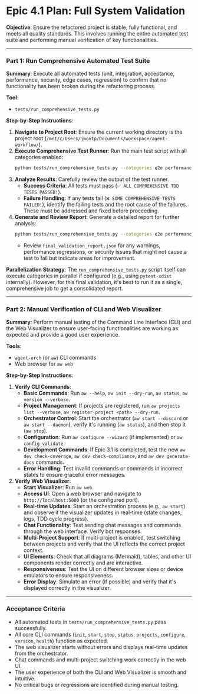 # Epic 4.1 Plan: Full System Validation

**Objective**: Ensure the refactored project is stable, fully functional, and meets all quality standards. This involves running the entire automated test suite and performing manual verification of key functionalities.

---

### **Part 1: Run Comprehensive Automated Test Suite**

**Summary**: Execute all automated tests (unit, integration, acceptance, performance, security, edge cases, regression) to confirm that no functionality has been broken during the refactoring process.

**Tool**:
*   `tests/run_comprehensive_tests.py`

**Step-by-Step Instructions**:

1.  **Navigate to Project Root**: Ensure the current working directory is the project root (`/mnt/c/Users/jmontp/Documents/workspace/agent-workflow/`).
2.  **Execute Comprehensive Test Runner**: Run the main test script with all categories enabled:
    ```bash
    python tests/run_comprehensive_tests.py --categories e2e performance security edge_cases acceptance regression
    ```
3.  **Analyze Results**: Carefully review the output of the test runner.
    *   **Success Criteria**: All tests must pass (`✅ ALL COMPREHENSIVE TDD TESTS PASSED!`).
    *   **Failure Handling**: If any tests fail (`❌ SOME COMPREHENSIVE TESTS FAILED!`), identify the failing tests and the root cause of the failures. These must be addressed and fixed before proceeding.
4.  **Generate and Review Report**: Generate a detailed report for further analysis:
    ```bash
    python tests/run_comprehensive_tests.py --categories e2e performance security edge_cases acceptance regression --save-report --report-file final_validation_report.json
    ```
    *   Review `final_validation_report.json` for any warnings, performance regressions, or security issues that might not cause a test to fail but indicate areas for improvement.

**Parallelization Strategy**: The `run_comprehensive_tests.py` script itself can execute categories in parallel if configured (e.g., using `pytest-xdist` internally). However, for this final validation, it's best to run it as a single, comprehensive job to get a consolidated report.

---

### **Part 2: Manual Verification of CLI and Web Visualizer**

**Summary**: Perform manual testing of the Command Line Interface (CLI) and the Web Visualizer to ensure user-facing functionalities are working as expected and provide a good user experience.

**Tools**:
*   `agent-orch` (or `aw`) CLI commands
*   Web browser for `aw web`

**Step-by-Step Instructions**:

1.  **Verify CLI Commands**:
    *   **Basic Commands**: Run `aw --help`, `aw init --dry-run`, `aw status`, `aw version --verbose`.
    *   **Project Management**: If projects are registered, run `aw projects list --verbose`, `aw register-project <path> --dry-run`.
    *   **Orchestrator Control**: Start the orchestrator (`aw start --discord` or `aw start --daemon`), verify it's running (`aw status`), and then stop it (`aw stop`).
    *   **Configuration**: Run `aw configure --wizard` (if implemented) or `aw config validate`.
    *   **Development Commands**: If Epic 3.1 is completed, test the new `aw dev check-coverage`, `aw dev check-compliance`, and `aw dev generate-docs` commands.
    *   **Error Handling**: Test invalid commands or commands in incorrect states to ensure graceful error messages.
2.  **Verify Web Visualizer**:
    *   **Start Visualizer**: Run `aw web`.
    *   **Access UI**: Open a web browser and navigate to `http://localhost:5000` (or the configured port).
    *   **Real-time Updates**: Start an orchestration process (e.g., `aw start`) and observe if the visualizer updates in real-time (state changes, logs, TDD cycle progress).
    *   **Chat Functionality**: Test sending chat messages and commands through the web interface. Verify bot responses.
    *   **Multi-Project Support**: If multi-project is enabled, test switching between projects and verify that the UI reflects the correct project context.
    *   **UI Elements**: Check that all diagrams (Mermaid), tables, and other UI components render correctly and are interactive.
    *   **Responsiveness**: Test the UI on different browser sizes or device emulators to ensure responsiveness.
    *   **Error Display**: Simulate an error (if possible) and verify that it's displayed correctly in the visualizer.

---

### **Acceptance Criteria**

*   All automated tests in `tests/run_comprehensive_tests.py` pass successfully.
*   All core CLI commands (`init`, `start`, `stop`, `status`, `projects`, `configure`, `version`, `health`) function as expected.
*   The web visualizer starts without errors and displays real-time updates from the orchestrator.
*   Chat commands and multi-project switching work correctly in the web UI.
*   The user experience of both the CLI and Web Visualizer is smooth and intuitive.
*   No critical bugs or regressions are identified during manual testing.
